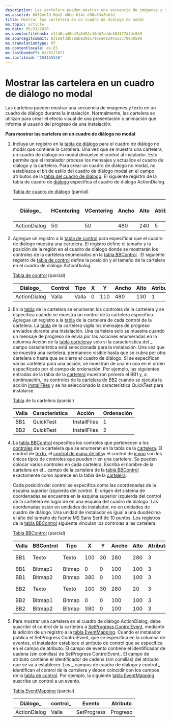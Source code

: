 ```yaml
---
description: Las cartelera pueden mostrar una secuencia de imágenes y texto en un cuadro de diálogo durante la instalación. Normalmente, las cartelera se utilizan para crear el efecto visual de una presentación o animación que informa al usuario del progreso de una instalación.
ms.assetid: 6432ee7d-0da2-48be-b14c-d36a83a3bb1d
title: Mostrar las cartelera en un cuadro de diálogo no modal
ms.topic: article
ms.date: 05/31/2018
ms.openlocfilehash: e1fd0ca40e47a8d52c16db7adde304177d4dc849
ms.sourcegitcommit: 831e8f3db78ab820e1710cede244553c70e50500
ms.translationtype: MT
ms.contentlocale: es-ES
ms.lasthandoff: 01/07/2021
ms.locfileid: "104155536"
---
```

# <a name="displaying-billboards-on-a-modeless-dialog"></a>Mostrar las cartelera en un cuadro de diálogo no modal

Las cartelera pueden mostrar una secuencia de imágenes y texto en un cuadro de diálogo durante la instalación. Normalmente, las cartelera se utilizan para crear el efecto visual de una presentación o animación que informa al usuario del progreso de una instalación.

**Para mostrar las cartelera en un cuadro de diálogo no modal**

1.  Incluya un registro en la [tabla de diálogo](dialog-table.md) para el cuadro de diálogo no modal que contiene la cartelera. Una vez que se muestra una cartelera, un cuadro de diálogo no modal devuelve el control al instalador. Esto permite que el instalador procese los mensajes y actualice el cuadro de diálogo y la cartelera. Para crear un cuadro de diálogo no modal, no establezca el bit de estilo del cuadro de diálogo modal en el campo atributos de la [tabla del cuadro de diálogo](dialog-table.md). El siguiente registro de la tabla de cuadro de [diálogo](dialog-table.md) especifica el cuadro de diálogo ActionDialog.

    [Tabla de cuadro de diálogo](dialog-table.md) (parcial)

    | Diálogo\_     | HCentering | VCentering | Ancho | Alto | Atributos | Title  | Controlar \_ primero | \_Valor predeterminado del control | \_Cancelar control |
    |--------------|------------|------------|-------|--------|------------|--------|----------------|------------------|-----------------|
    | ActionDialog | 50         | 50         | 480   | 240    | 5          | Acción | Cancelar         | Cancelar           | Cancelar          |

    

     

2.  Agregue un registro a la [tabla de control](control-table.md) para especificar que el cuadro de diálogo muestra una cartelera. El registro define el tamaño y la posición de la región en el cuadro de diálogo donde se mostrarán los controles de la cartelera enumerados en la [tabla BBControl](bbcontrol-table.md) . El siguiente registro de [tabla de control](control-table.md) define la posición y el tamaño de la cartelera en el cuadro de diálogo ActionDialog.

    [Tabla de control](control-table.md) (parcial)

    | Diálogo\_     | Control   | Tipo      | X   | Y   | Ancho | Alto | Atributos |
    |--------------|-----------|-----------|-----|-----|-------|--------|------------|
    | ActionDialog | Valla | Valla | 0   | 110 | 480   | 130    | 1          |

    

     

3.  En la [tabla](billboard-table.md) de la cartelera se enumeran los controles de la cartelera y se especifica cuándo se muestra un control de la cartelera específico. Agregue un registro a la [tabla](billboard-table.md) de la cartelera de cada control de la cartelera. La [tabla](billboard-table.md) de la cartelera vigila los mensajes de progreso enviados durante una instalación. Una cartelera solo se muestra cuando un mensaje de progreso se envía por las acciones enumeradas en la columna Acción de la [tabla cartelera](billboard-table.md)y solo si la característica del \_ campo característica está seleccionada para la instalación. Una vez que se muestra una cartelera, permanece visible hasta que se cubra por otra cartelera o hasta que se cierre el cuadro de diálogo. Si se especifican varias cartelera para una acción, se muestran de una en una en el orden especificado por el campo de ordenación. Por ejemplo, las siguientes entradas de la tabla de la [cartelera](billboard-table.md) muestran primero el BB1 y, a continuación, los controles de la [cartelera](billboard-control.md) de BB2 cuando se ejecuta la acción [InstallFiles](installfiles-action.md) y se ha seleccionado la característica QuickTest para instalarse.

    [Tabla](billboard-table.md) de la cartelera (parcial)

    | Valla | Característica   | Acción       | Ordenación |
    |-----------|-----------|--------------|----------|
    | BB1       | QuickTest | InstallFiles | 1        |
    | BB2       | QuickTest | InstallFiles | 2        |

    

     

4.  La [tabla BBControl](bbcontrol-table.md) especifica los controles que pertenecen a los [controles](billboard-control.md) de la cartelera que se enumeran en la tabla de la [cartelera](billboard-table.md). El control de [texto](text-control.md), el [control de mapa de bits](bitmap-control.md)y el control de [icono](icon-control.md) son los únicos tipos de controles que pueden ir en una cartelera. Se pueden colocar varios controles en cada cartelera. Escriba el nombre de la cartelera en el \_ campo de la cartelera de la [tabla BBControl](bbcontrol-table.md) exactamente como aparece en la tabla de la [cartelera](billboard-table.md).

    Cada posición del control se especifica como las coordenadas de la esquina superior izquierda del control. El origen del sistema de coordenadas se encuentra en la esquina superior izquierda del control de la cartelera en lugar de en una esquina del cuadro de diálogo. Las coordenadas están en unidades de instalador, no en unidades de cuadro de diálogo. Una unidad de instalador es igual a una duodécima el alto del tamaño de fuente MS Sans Serif de 10 puntos. Los registros de la [tabla BBControl](bbcontrol-table.md) siguiente vinculan los controles a las cartelera.

    [Tabla BBControl](bbcontrol-table.md) (parcial)

    | Valla | BBControl | Tipo   | X   | Y   | Ancho | Alto | Atributos | Texto             |
    |-----------|-----------|--------|-----|-----|-------|--------|------------|------------------|
    | BB1       | Texto      | Texto   | 100 | 30  | 280   | 280    | 3          | Primera cartelera  |
    | BB1       | Bitmap1   | Bitmap | 0   | 0   | 100   | 100    | 3          | Software         |
    | BB1       | Bitmap2   | Bitmap | 380 | 0   | 100   | 100    | 3          | Música            |
    | BB2       | Texto      | Texto   | 100 | 30  | 280   | 20     | 3          | Segunda cartelera |
    | BB2       | Bitmap1   | Bitmap | 0   | 0   | 100   | 100    | 3          | Música            |
    | BB2       | Bitmap2   | Bitmap | 380 | 0   | 100   | 100    | 3          | Software         |

    

     

5.  Para mostrar una cartelera en el cuadro de diálogo ActionDialog, debe suscribir el control de la cartelera a [SetProgress ControlEvent,](setprogress-controlevent.md) mediante la adición de un registro a la [tabla EventMapping](eventmapping-table.md). Cuando el instalador publica el SetProgress ControlEvent, que se especifica en la columna de eventos, el instalador establece el atributo de control que se especifica en el campo de atributo. El campo de evento contiene el identificador de cadena (sin comillas) de SetProgress ControlEvent,. El campo de atributo contiene el identificador de cadena (sin comillas) del atributo que se va a establecer. Los \_ campos de cuadro de diálogo y control \_ identifican el control de la cartelera y deben coincidir con los campos de la [tabla de control](control-table.md). Por ejemplo, la siguiente [tabla EventMapping](eventmapping-table.md) suscribe un control a un evento.

    [Tabla EventMapping](eventmapping-table.md) (parcial)

    | Diálogo\_     | control\_ | Evento       | Atributo |
    |--------------|-----------|-------------|-----------|
    | ActionDialog | Valla | SetProgress | Progreso  |

    

     

 

 



